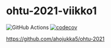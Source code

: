 # ohtu-2021-viikko1

![GitHub Actions](https://github.com/ahojukka5/ohtu-2021-viikko1/workflows/CI/badge.svg)
[![codecov](https://codecov.io/gh/ahojukka5/ohtu-2021-viikko1/branch/main/graph/badge.svg?token=1dMpjO172h)](https://codecov.io/gh/ahojukka5/ohtu-2021-viikko1)

<https://github.com/ahojukka5/ohtu-2021>
